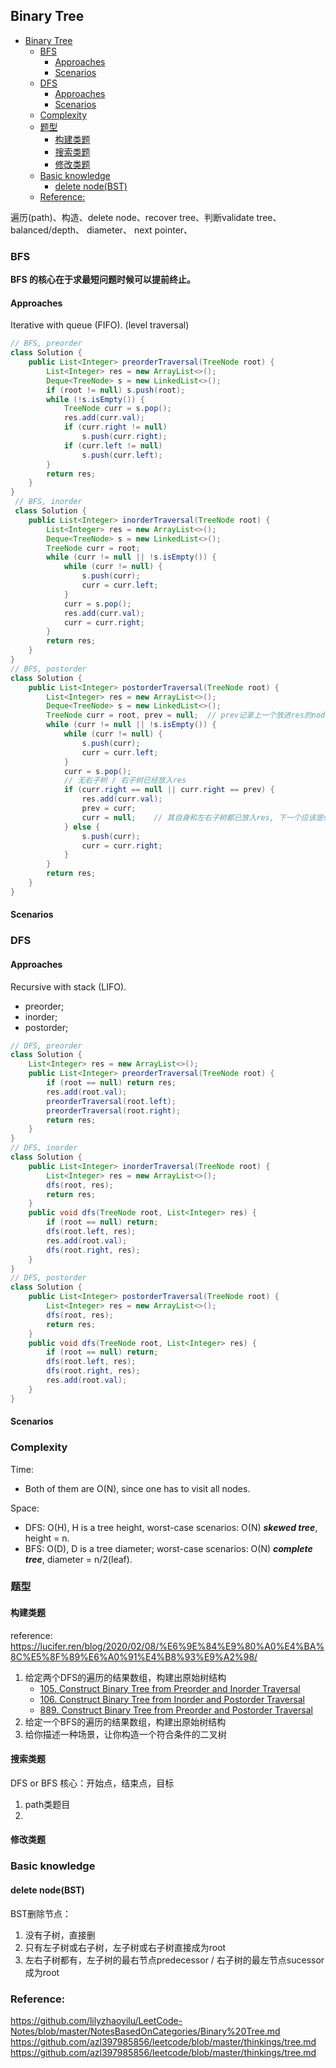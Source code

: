 



## Binary Tree

- [Binary Tree](#binary-tree)
  - [BFS](#bfs)
    - [Approaches](#approaches)
    - [Scenarios](#scenarios)
  - [DFS](#dfs)
    - [Approaches](#approaches-1)
    - [Scenarios](#scenarios-1)
  - [Complexity](#complexity)
  - [题型](#题型)
    - [构建类题](#构建类题)
    - [搜索类题](#搜索类题)
    - [修改类题](#修改类题)
  - [Basic knowledge](#basic-knowledge)
    - [delete node(BST)](#delete-nodebst)
  - [Reference:](#reference)

遍历(path)、构造、delete node、recover tree、判断validate tree、balanced/depth、 diameter、 next pointer、


### BFS
**BFS 的核心在于求最短问题时候可以提前终止。**

#### Approaches
Iterative with queue (FIFO). (level traversal)

```java
// BFS, preorder
class Solution {
    public List<Integer> preorderTraversal(TreeNode root) {
        List<Integer> res = new ArrayList<>();
        Deque<TreeNode> s = new LinkedList<>();
        if (root != null) s.push(root);
        while (!s.isEmpty()) {
            TreeNode curr = s.pop();
            res.add(curr.val);
            if (curr.right != null) 
                s.push(curr.right);
            if (curr.left != null)
                s.push(curr.left);
        }
        return res;
    }
}
 // BFS, inorder
 class Solution {
    public List<Integer> inorderTraversal(TreeNode root) {
        List<Integer> res = new ArrayList<>();
        Deque<TreeNode> s = new LinkedList<>();
        TreeNode curr = root;
        while (curr != null || !s.isEmpty()) {
            while (curr != null) {
                s.push(curr);
                curr = curr.left;
            }
            curr = s.pop();
            res.add(curr.val);
            curr = curr.right;
        }
        return res;
    } 
}
// BFS, postorder
class Solution {
    public List<Integer> postorderTraversal(TreeNode root) {
        List<Integer> res = new ArrayList<>();
        Deque<TreeNode> s = new LinkedList<>();
        TreeNode curr = root, prev = null;  // prev记录上一个放进res的node;
        while (curr != null || !s.isEmpty()) {
            while (curr != null) {
                s.push(curr);
                curr = curr.left;
            }
            curr = s.pop();
            // 无右子树 / 右子树已经放入res
            if (curr.right == null || curr.right == prev) { 
                res.add(curr.val);
                prev = curr;
                curr = null;    // 其自身和左右子树都已放入res, 下一个应该是s.pop()
            } else {
                s.push(curr);
                curr = curr.right;
            }
        }
        return res;
    }
}
```
#### Scenarios


### DFS

#### Approaches
Recursive with stack (LIFO).
- preorder;
- inorder;
- postorder; 

```java
// DFS, preorder
class Solution {
    List<Integer> res = new ArrayList<>();
    public List<Integer> preorderTraversal(TreeNode root) {
        if (root == null) return res;
        res.add(root.val);
        preorderTraversal(root.left);
        preorderTraversal(root.right);
        return res;
    }
}
// DFS, inorder
class Solution {
    public List<Integer> inorderTraversal(TreeNode root) {
        List<Integer> res = new ArrayList<>();
        dfs(root, res);
        return res;
    }
    public void dfs(TreeNode root, List<Integer> res) {
        if (root == null) return;
        dfs(root.left, res);
        res.add(root.val);
        dfs(root.right, res);
    }
}
// DFS, postorder
class Solution {
    public List<Integer> postorderTraversal(TreeNode root) {
        List<Integer> res = new ArrayList<>();
        dfs(root, res);
        return res;
    }
    public void dfs(TreeNode root, List<Integer> res) {
        if (root == null) return;
        dfs(root.left, res);
        dfs(root.right, res);
        res.add(root.val);
    }
}
```

#### Scenarios



### Complexity
Time: 
- Both of them are O(N), since one has to visit all nodes.  
     
Space:   
- DFS: O(H), H is a tree height, worst-case scenarios: O(N) ***skewed tree***, height = n.   
- BFS: O(D), D is a tree diameter; worst-case scenarios: O(N) ***complete tree***, diameter = n/2(leaf).


### 题型

#### 构建类题
reference: https://lucifer.ren/blog/2020/02/08/%E6%9E%84%E9%80%A0%E4%BA%8C%E5%8F%89%E6%A0%91%E4%B8%93%E9%A2%98/

1. 给定两个DFS的遍历的结果数组，构建出原始树结构
   - [105. Construct Binary Tree from Preorder and Inorder Traversal](https://leetcode.com/problems/construct-binary-tree-from-preorder-and-inorder-traversal/)
   - [106. Construct Binary Tree from Inorder and Postorder Traversal](https://leetcode.com/problems/construct-binary-tree-from-inorder-and-postorder-traversal/)
   - [889. Construct Binary Tree from Preorder and Postorder Traversal](https://leetcode.com/problems/construct-binary-tree-from-preorder-and-postorder-traversal/)
2. 给定一个BFS的遍历的结果数组，构建出原始树结构
3. 给你描述一种场景，让你构造一个符合条件的二叉树


#### 搜索类题
DFS or BFS
核心：开始点，结束点，目标
1. path类题目
2. 

#### 修改类题


### Basic knowledge

#### delete node(BST)
BST删除节点：
1. 没有子树，直接删
2. 只有左子树或右子树，左子树或右子树直接成为root
3. 左右子树都有，左子树的最右节点predecessor / 右子树的最左节点sucessor成为root



### Reference:    
https://github.com/lilyzhaoyilu/LeetCode-Notes/blob/master/NotesBasedOnCategories/Binary%20Tree.md    
https://github.com/azl397985856/leetcode/blob/master/thinkings/tree.md    
https://github.com/azl397985856/leetcode/blob/master/thinkings/tree.md



